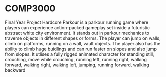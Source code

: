 # COMP3000
 Final Year Project
 Hardcore Parkour is a parkour running game where players can experience action-packed gameplay set inside a futuristic abstract white city environment. It stands out in parkour mechanics to traverse objects in different shapes or forms. The player can jump on walls, climb on platforms, running on a wall, vault objects. The player also has the ability to climb huge buidlings and can run faster on slopes and also jump from slopes.
It utlises a fully rigged animated character for standing still, crouching, move while crouching, running left, running right, walking forward, walking right, walking left, jumping, running forward, walking backward
